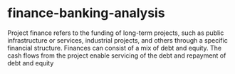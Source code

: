 # finance-banking-analysis
Project finance refers to the funding of long-term projects, such as public infrastructure or services, industrial projects, and others through a specific financial structure. Finances can consist of a mix of debt and equity. The cash flows from the project enable servicing of the debt and repayment of debt and equity
